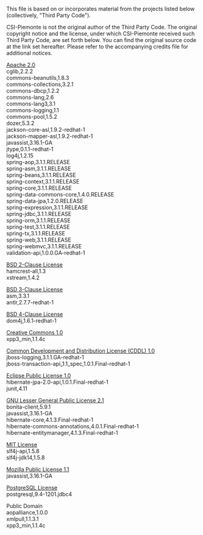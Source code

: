 This file is based on or incorporates material from the projects listed below
(collectively, "Third Party Code").

CSI-Piemonte is not the original author of the Third Party Code.
The original copyright notice and the license, under which CSI-Piemonte received such Third Party Code,
are set forth below. You can find the original source code at the link set hereafter.
Please refer to the accompanying credits file for additional notices.

[Apache 2.0](../lib/third-party-licenses/APACHE%202.0-LICENSE.txt)\
cglib,2.2.2\
commons-beanutils,1.8.3\
commons-collections,3.2.1\
commons-dbcp,1.2.2\
commons-lang,2.6\
commons-lang3,3.1\
commons-logging,1.1\
commons-pool,1.5.2\
dozer,5.3.2\
jackson-core-asl,1.9.2-redhat-1\
jackson-mapper-asl,1.9.2-redhat-1\
javassist,3.16.1-GA\
jtype,0.1.1-redhat-1\
log4j,1.2.15\
spring-aop,3.1.1.RELEASE\
spring-asm,3.1.1.RELEASE\
spring-beans,3.1.1.RELEASE\
spring-context,3.1.1.RELEASE\
spring-core,3.1.1.RELEASE\
spring-data-commons-core,1.4.0.RELEASE\
spring-data-jpa,1.2.0.RELEASE\
spring-expression,3.1.1.RELEASE\
spring-jdbc,3.1.1.RELEASE\
spring-orm,3.1.1.RELEASE\
spring-test,3.1.1.RELEASE\
spring-tx,3.1.1.RELEASE\
spring-web,3.1.1.RELEASE\
spring-webmvc,3.1.1.RELEASE\
validation-api,1.0.0.GA-redhat-1

[BSD 2-Clause License](../lib/third-party-licenses/BSD%202-CLAUSE-LICENSE.txt)\
hamcrest-all,1.3\
xstream,1.4.2

[BSD 3-Clause License](../lib/third-party-licenses/BSD%203-CLAUSE-LICENSE.txt)\
asm,3.3.1\
antlr,2.7.7-redhat-1

[BSD 4-Clause License](../lib/third-party-licenses/BSD%204-CLAUSE-LICENSE.txt)\
dom4j,1.6.1-redhat-1

[Creative Commons 1.0](../lib/third-party-licenses/CC0%201.0-LICENSE.txt)\
xpp3_min,1.1.4c

[Common Development and Distribution License (CDDL) 1.0](../lib/third-party-licenses/CDDL%201.0-LICENSE.txt)\
jboss-logging,3.1.1.GA-redhat-1\
jboss-transaction-api_1.1_spec,1.0.1.Final-redhat-1

[Eclipse Public License 1.0](../lib/third-party-licenses/EPL%201.0-LICENSE.txt)\
hibernate-jpa-2.0-api,1.0.1.Final-redhat-1\
junit,4.11

[GNU Lesser General Public License 2.1](../lib/third-party-licenses/LGPL%202.1-LICENSE.txt)\
bonita-client,5.9.1\
javassist,3.16.1-GA\
hibernate-core,4.1.3.Final-redhat-1\
hibernate-commons-annotations,4.0.1.Final-redhat-1\
hibernate-entitymanager,4.1.3.Final-redhat-1

[MIT License](../lib/third-party-licenses/MIT-LICENSE.txt)\
slf4j-api,1.5.8\
slf4j-jdk14,1.5.8

[Mozilla Public License 1.1](../lib/third-party-licenses/MPL%201.1-LICENSE.txt)\
javassist,3.16.1-GA

[PostgreSQL License](../lib/third-party-licenses/POSTGRESQL-LICENSE.txt)\
postgresql,9.4-1201.jdbc4

Public Domain\
aopalliance,1.0.0\
xmlpull,1.1.3.1\
xpp3_min,1.1.4c
